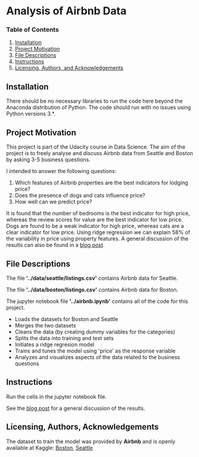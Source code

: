 # Analysis of Airbnb Data

### Table of Contents 
1. [Installation](#installation)
2. [Project Motivation](#motivation)
3. [File Descriptions](#files)
4. [Instructions](#instructions)
5. [Licensing, Authors, and Acknowledgements](#licensing)

## Installation<a name="installation"></a>

There should be no necessary libraries to run the code here beyond the Anaconda distribution of Python. The code should run with no issues using Python versions 3.*.

## Project Motivation<a name="motivation"></a>

This project is part of the Udacity course in Data Science. The aim of the project is to freely analyse and discuss Airbnb data from Seattle and Boston by asking 3-5 business questions.

I intended to answer the following questions:
1. Which features of Airbnb properties are the best indicators for lodging price?
2. Does the presence of dogs and cats influence price? 
3. How well can we predict price?

It is found that the number of bedrooms is the best indicator for high price, whereas the review scores for value are the best indicator for low price. Dogs are found to be a weak indicator for high price, whereas cats are a clear indicator for low price. Using ridge regression we can explain 58% of the variability in price using property features. A general discussion of the results can also be found in a [blog post](https://rafsch16.github.io/airbnb/datascience/2021/10/14/analysis-of-airbnb-data.html).

## File Descriptions<a name="files"></a>

The file **'../data/seattle/listings.csv'** contains Airbnb data for Seattle.

The file **'../data/boston/listings.csv'** contains Airbnb data for Boston.

The jupyter notebook file **'../airbnb.ipynb'** contains all of the code for this project.
- Loads the datasets for Boston and Seattle
- Merges the two datasets
- Cleans the data (by creating dummy variables for the categories)
- Splits the data into training and test sets
- Initiates a ridge regresion model
- Trains and tunes the model using 'price' as the response variable
- Analyzes and visualizes aspects of the data related to the business questions

## Instructions<a name="instructions"></a>

Run the cells in the jupyter notebook file.

See the [blog post](https://rafsch16.github.io/airbnb/datascience/2021/10/14/analysis-of-airbnb-data.html) for a general discussion of the results.

## Licensing, Authors, Acknowledgements<a name="licensing"></a>
The dataset to train the model was provided by **Airbnb** and is openly available at Kaggle: [Boston](https://www.kaggle.com/airbnb/boston), [Seattle](https://www.kaggle.com/airbnb/seattle)
